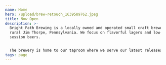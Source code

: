 ```yaml
---
name: Home
hero: /upload/brew-retouch_1639589762.jpeg
title: Now Open
description: >-
  Bright Path Brewing is a locally owned and operated small craft brewery in
  rural Jim Thorpe, Pennsylvania. We focus on flavorful ​​lagers and low-ABV
  session beers.


  The brewery is home to our taproom where we serve our latest releases and crowd favorites with the occasional food truck days. Packaged to-go beer, kegs, and merchandise are available in the taproom as well.
tags: page
---
```

